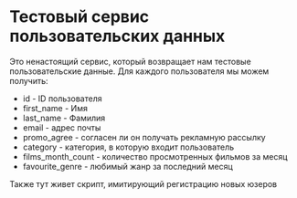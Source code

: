 # Тестовый сервис пользовательских данных

Это ненастоящий сервис, который возвращает нам тестовые пользовательские данные. Для каждого пользователя мы можем получить:

 - id - ID пользователя
 - first_name - Имя
 - last_name - Фамилия
 - email - адрес почты
 - promo_agree - согласен ли он получать рекламную рассылку
 - category - категория, в которую входит пользователь
 - films_month_count - количество просмотренных фильмов за месяц
 - favourite_genre - любимый жанр за последний месяц

Также тут живет скрипт, имитирующий регистрацию новых юзеров